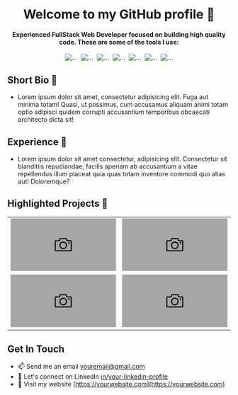 <h1 align="center">Welcome to my GitHub profile 👋</h1>

<h4 align="center">Experienced FullStack Web Developer focused on building high quality code. These are some of the tools I use:</h4>

<div
  style="
    display: flex;
    justify-content: center;
    gap: 8px;
    width: 50%;
    max-width: 512px;
    margin: 0 auto;
  "
>
  <img alt="..." src="https://img.shields.io/badge/TypeScript-000000?logo=typescript">
  <img alt="..." src="https://img.shields.io/badge/Astro-ffffff?logo=astro">
  <img alt="..." src="https://img.shields.io/badge/NestJS-000000?logo=nestjs">
  <img alt="..." src="https://img.shields.io/badge/PostgreSQL-ffffff?logo=postgresql">
  <img alt="..." src="https://img.shields.io/badge/TailwindCSS-000000?logo=tailwindcss">
  <img alt="..." src="https://img.shields.io/badge/MongoDB-ffffff?logo=mongodb">
  <img alt="..." src="https://img.shields.io/badge/Angular-000000?logo=angular">
</div>

## Short Bio 🧬

- Lorem ipsum dolor sit amet, consectetur adipisicing elit. Fuga aut minima totam! Quasi, ut possimus, cum accusamus aliquam animi totam optio adipisci quidem corrupti accusantium temporibus obcaecati architecto dicta sit!

## Experience 🔭

- Lorem ipsum dolor sit amet consectetur, adipisicing elit. Consectetur sit blanditiis repudiandae, facilis aperiam ab accusantium a vitae repellendus illum placeat quia quas totam inventore commodi quo alias aut! Doloremque?

## Highlighted Projects 💼

<table style="width: 100%">
  <tr style="width: 100%">
    <td style="width: 50%">
      <img src="./images/project.png" alt="..." style="width: 100%" />
    </td>
    <td style="width: 50%">
      <img src="./images/project.png"" alt="..." style="width: 100%" />
    </td>
  </tr>
  <tr style="width: 100%">
    <td style="width: 50%">
      <img src="./images/project.png"" alt="..." style="width: 100%" />
    </td>
    <td style="width: 50%">
      <img src="./images/project.png"" alt="..." style="width: 100%" />
    </td>
  </tr>
</table>

## Get In Touch

- 📫 Send me an email [youremail@gmail.com](mailto:youremail@gmail.com)
- 🔵 Let's connect on LinkedIn [in/your-linkedin-profile](https://www.linkedin.com/in/your-linkedin-profile)
- 🚀 Visit my website [https://yourwebsite.com](https://yourwebsite.com)
